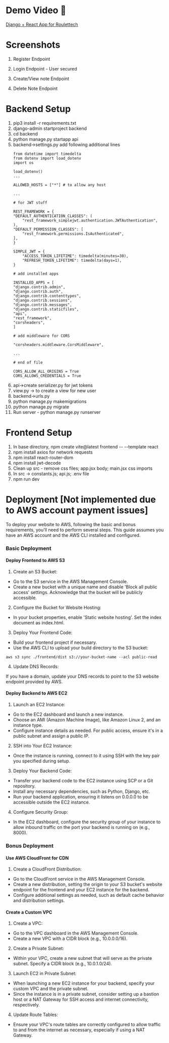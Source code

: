 # Demo Video 🎥

[Django + React App for Roulettech](https://youtu.be/cs9yfc7lu8w) 

# Screenshots

1. Register Endpoint

2. Login Endpoint - User secured

3. Create/View note Endpoint

4. Delete Note Endpoint

# Backend Setup

1. pip3 install -r requirements.txt
2. django-admin startproject backend
3. cd backend
4. python manage.py startapp api
5. backend->settings.py add following additional lines 
    ```
    from datetime import timedelta
    from dotenv import load_dotenv
    import os

    load_dotenv()
    ...

    ALLOWED_HOSTS = ["*"] # to allow any host

    ...

    # for JWT stuff

    REST_FRAMEWORK = {
    "DEFAULT_AUTHENTICATION_CLASSES": (
        "rest_framework_simplejwt.authentication.JWTAuthentication",
    ),
    "DEFAULT_PERMISSION_CLASSES": [
        "rest_framework.permissions.IsAuthenticated",
    ],
    }

    SIMPLE_JWT = {
        "ACCESS_TOKEN_LIFETIME": timedelta(minutes=30),
        "REFRESH_TOKEN_LIFETIME": timedelta(days=1),
    }

    # add installed apps 

    INSTALLED_APPS = [
    "django.contrib.admin",
    "django.contrib.auth",
    "django.contrib.contenttypes",
    "django.contrib.sessions",
    "django.contrib.messages",
    "django.contrib.staticfiles",
    "api",
    "rest_framework",
    "corsheaders",
    ]

    # add middleware for CORS

    "corsheaders.middleware.CorsMiddleware",

    ...

    # end of file

    CORS_ALLOW_ALL_ORIGINS = True
    CORS_ALLOWS_CREDENTIALS = True
    ```
6. api->create serializer.py for jwt tokens
7. view.py -> to create a view for new user
8. backend->urls.py
9. python manage.py makemigrations
10. python manage.py migrate
11. Run server - python manage.py runserver

# Frontend Setup

1. In base directory, npm create vite@latest frontend -- --template react
2. npm install axios for network requests
3. npm install react-router-dom
4. npm install jwt-decode
5. Clean up src - remove css files; app.jsx body; main.jsx css imports
6. In src -> constants.js; api.js; .env file
7. npm run dev

# Deployment [Not implemented due to AWS account payment issues]

To deploy your website to AWS, following the basic and bonus requirements, you'll need to perform several steps. This guide assumes you have an AWS account and the AWS CLI installed and configured.

### Basic Deployment

#### Deploy Frontend to AWS S3

1. Create an S3 Bucket:

- Go to the S3 service in the AWS Management Console.
- Create a new bucket with a unique name and disable 'Block all public access' settings. Acknowledge that the bucket will be publicly accessible.

2. Configure the Bucket for Website Hosting:

- In your bucket properties, enable 'Static website hosting'. Set the index document as index.html.

3. Deploy Your Frontend Code:

- Build your frontend project if necessary.
- Use the AWS CLI to upload your build directory to the S3 bucket:
```
aws s3 sync ./frontend/dist s3://your-bucket-name --acl public-read
```

4. Update DNS Records:

If you have a domain, update your DNS records to point to the S3 website endpoint provided by AWS.

#### Deploy Backend to AWS EC2

1. Launch an EC2 Instance:

- Go to the EC2 dashboard and launch a new instance.
- Choose an AMI (Amazon Machine Image), like Amazon Linux 2, and an instance type.
- Configure instance details as needed. For public access, ensure it's in a public subnet and assign a public IP.

2. SSH into Your EC2 Instance:

- Once the instance is running, connect to it using SSH with the key pair you specified during setup.

3. Deploy Your Backend Code:

- Transfer your backend code to the EC2 instance using SCP or a Git repository.
- Install any necessary dependencies, such as Python, Django, etc.
- Run your backend application, ensuring it listens on 0.0.0.0 to be accessible outside the EC2 instance.

4. Configure Security Group:

- In the EC2 dashboard, configure the security group of your instance to allow inbound traffic on the port your backend is running on (e.g., 8000).

### Bonus Deployment

#### Use AWS CloudFront for CDN

1. Create a CloudFront Distribution:
- Go to the CloudFront service in the AWS Management Console.
- Create a new distribution, setting the origin to your S3 bucket's website endpoint for the frontend and your EC2 instance for the backend.
- Configure additional settings as needed, such as default cache behavior and distribution settings.

#### Create a Custom VPC

1. Create a VPC:

- Go to the VPC dashboard in the AWS Management Console.
- Create a new VPC with a CIDR block (e.g., 10.0.0.0/16).

2. Create a Private Subnet:

- Within your VPC, create a new subnet that will serve as the private subnet. Specify a CIDR block (e.g., 10.0.1.0/24).

3. Launch EC2 in Private Subnet:

- When launching a new EC2 instance for your backend, specify your custom VPC and the private subnet.
- Since the instance is in a private subnet, consider setting up a bastion host or a NAT Gateway for SSH access and internet connectivity, respectively.

4. Update Route Tables:

- Ensure your VPC's route tables are correctly configured to allow traffic to and from the internet as necessary, especially if using a NAT Gateway.


